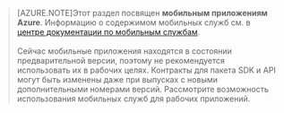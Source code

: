 >[AZURE.NOTE]Этот раздел посвящен **мобильным приложениям Azure**. Информацию о содержимом мобильных служб см. в [центре документации по мобильным службам](/documentation/services/mobile-services/). <br/><br/> Сейчас мобильные приложения находятся в состоянии предварительной версии, поэтому не рекомендуется использовать их в рабочих целях. Контракты для пакета SDK и API могут быть изменены даже при выпусках с новыми дополнительными номерами версий. Рассмотрите возможность использования мобильных служб для рабочих приложений.

<!---HONumber=July15_HO4-->